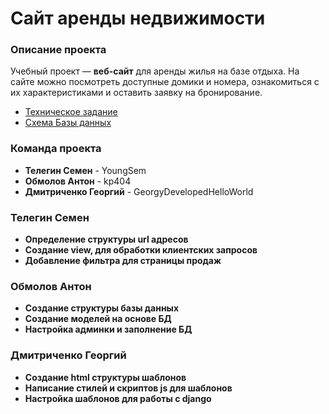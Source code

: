 # Сайт аренды недвижимости
### **Описание проекта**  
Учебный проект — **веб-сайт** для аренды жилья на базе отдыха. На сайте можно посмотреть доступные домики и номера, ознакомиться с их характеристиками и оставить заявку на бронирование.  

- [Техническое задание](%D0%A2%D0%97.md)
- [Схема Базы данных](bd.jpg)

### **Команда проекта**  
- **Телегин Семен** - YoungSem
- **Обмолов Антон** - kp404
- **Дмитриченко Георгий** - GeorgyDevelopedHelloWorld

### **Телегин Семен** 
- **Определение структуры url адресов**
- **Создание view, для обработки клиентских запросов**
- **Добавление фильтра для страницы продаж**

### **Обмолов Антон** 
- **Создание структуры базы данных**
- **Создание моделей на основе БД**
- **Настройка админки и заполнение БД**

### **Дмитриченко Георгий** 
- **Создание html структуры шаблонов**
- **Написание стилей и скриптов js для шаблонов**
- **Настройка шаблонов для работы с django**